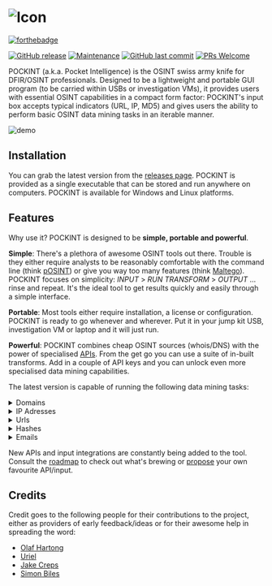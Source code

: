 ![Icon](https://github.com/netevert/pockint/blob/master/docs/icon.png)
=======
[![forthebadge](https://forthebadge.com/images/badges/made-with-python.svg)](https://forthebadge.com) 

[![GitHub release](https://img.shields.io/github/release/netevert/pockint.svg?style=flat-square)](https://github.com/netevert/pockint/releases)
[![Maintenance](https://img.shields.io/maintenance/yes/2019.svg?style=flat-square)]()
[![GitHub last commit](https://img.shields.io/github/last-commit/netevert/pockint.svg?style=flat-square)](https://github.com/netevert/pockint/commit/master)
[![PRs Welcome](https://img.shields.io/badge/PRs-welcome-brightgreen.svg?style=shields)](http://makeapullrequest.com)

POCKINT (a.k.a. Pocket Intelligence) is the OSINT swiss army knife for DFIR/OSINT professionals. Designed to be a lightweight and portable GUI program (to be carried within USBs or investigation VMs), it provides users with essential OSINT capabilities in a compact form factor: POCKINT's input box accepts typical indicators (URL, IP, MD5) and gives users the ability to perform basic OSINT data mining tasks in an iterable manner.

![demo](https://github.com/netevert/pockint/blob/master/docs/demo.gif)

## Installation

You can grab the latest version from the [releases page](https://github.com/netevert/pockint/releases). POCKINT is provided as a single executable that can be stored and run anywhere on computers. POCKINT is available for Windows and Linux platforms.

## Features

Why use it? POCKINT is designed to be **simple, portable and powerful**.

**Simple**: There's a plethora of awesome OSINT tools out there. Trouble is they either require analysts to be reasonably comfortable with the command line (think [pOSINT](https://github.com/ecstatic-nobel/pOSINT)) or give you way too many features (think [Maltego](https://www.paterva.com/web7/)). POCKINT focuses on simplicity: _INPUT_ > _RUN TRANSFORM_ > _OUTPUT_  ... rinse and repeat. It's the ideal tool to get results quickly and easily through a simple interface.

**Portable**: Most tools either require installation, a license or configuration. POCKINT is ready to go whenever and wherever. Put it in your jump kit USB, investigation VM or laptop and it will just run.

**Powerful**: POCKINT combines cheap OSINT sources (whois/DNS) with the power of specialised [APIs](https://www.theguardian.com/media/pda/2007/dec/14/thenutshellabeginnersguide). From the get go you can use a suite of in-built transforms. Add in a couple of API keys and you can unlock even more specialised data mining capabilities.

The latest version is capable of running the following data mining tasks:

<details><summary>Domains</summary>
<p>

|Source     |Transform          |
| --------- | ----------------- |
| DNS       | IP lookup         |
| DNS       | MX lookup         |
| DNS       | NS lookup         |
| DNS       | TXT lookup        |
| Virustotal| Downloaded samples|
| Virustotal| Detected URLs     |
| Virustotal| Subdomains        |

</p>
</details>
<details><summary>IP Adresses</summary>
<p>

|Source     |Transform             |
| --------- | -------------------- |
| DNS       | Reverse lookup       |
| Shodan    | Ports                |
| Shodan    | Geolocate            |
| Shodan    | Coordinates          |
| Shodan    | CVEs                 |
| Shodan    | ISP                  |
| Shodan    | City                 |
| Shodan    | ASN                  |
| Virustotal| Network report       |
| Virustotal| Communicating samples|
| Virustotal| Downloaded samples   |
| Virustotal| Detected URLs        |

</p>
</details>
<details><summary>Urls</summary>
<p>

|Source     |Transform             |
| --------- | -------------------- |
| DNS       | Extract hostname     |
| Virustotal| Malicious check      |
| Virustotal| Reported detections  |

</p>
</details>
<details><summary>Hashes</summary>
<p>
 
|Source     |Transform             |
| --------- | -------------------- |
| Virustotal| Malicious check      |
| Virustotal| Malware type         |

</p>
</details>
<details><summary>Emails</summary>
<p>

|Source     |Transform             |
| --------- | -------------------- |
| N/A       | Extract domain       |

</p>
</details>

New APIs and input integrations are constantly being added to the tool. Consult the [roadmap](https://github.com/netevert/pockint/milestones) to check out what's brewing or [propose](https://github.com/netevert/pockint/issues) your own favourite API/input.

## Credits

Credit goes to the following people for their contributions to the project, either as providers of early feedback/ideas or for their awesome help in spreading the word:

* [Olaf Hartong](https://twitter.com/olafhartong)
* [Uriel](https://github.com/0x557269656C)
* [Jake Creps](https://twitter.com/jakecreps)
* [Simon Biles](https://twitter.com/si_biles)
